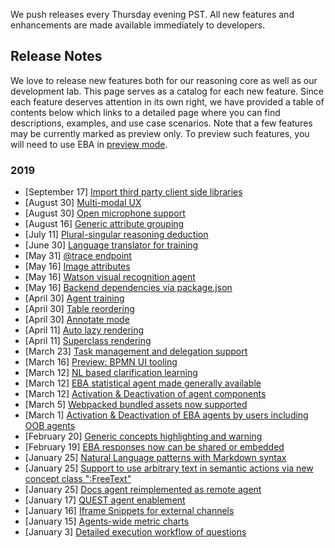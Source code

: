 We push releases every Thursday evening PST. All new features and enhancements are made available immediately to developers.

## Release Notes

We love to release new features both for our reasoning core as well as our development lab. This page serves as a catalog for each new feature. Since each feature deserves attention in its own right, we have provided a table of contents below which links to a detailed page where you can find descriptions, examples, and use case scenarios. Note that a few features may be currently marked as preview only. To preview such features, you will need to use EBA in [preview mode](https://eba.ibm.com/assistant?preview).

### 2019
* [September 17] [Import third party client side libraries](./blogs/ExternalFrontendPackages.md)
* [August 30]   [Multi-modal UX](./blogs/MultiModalUI.md)
* [August 30]   [Open microphone support](./blogs/OpenMicrophone.md)
* [August 16]   [Generic attribute grouping](./blogs/AttributeGrouping.md)
* [July 11]     [Plural-singular reasoning deduction](./blogs/PluralSingularResolution.md)
* [June 30]     [Language translator for training](./blogs/NLTranslatorTraining.md)
* [May 31]      [@trace endpoint](./blogs/TraceEndpoint.md)
* [May 16]      [Image attributes](./blogs/ImageAttributes.md)
* [May 16]      [Watson visual recognition agent](./blogs/VisualRecognition.md)
* [May 16]      [Backend dependencies via package.json](./blogs/Packagejson.md)
* [April 30]    [Agent training](./blogs/AgentLearning.md)
* [April 30]    [Table reordering](./blogs/TableOrdering.md)
* [April 30]    [Annotate mode](./blogs/AnnotateMode.md)
* [April 11]    [Auto lazy rendering](./blogs/AutoLazyRender.md)
* [April 11]    [Superclass rendering](./blogs/SuperclassRender.md)
* [March 23]    [Task management and delegation support](./blogs/TaskManagement.md)
* [March 16]    [Preview: BPMN UI tooling](./blogs/BPMN.md)
* [March 12]    [NL based clarification learning](./blogs/NLLearning.md)
* [March 12]    [EBA statistical agent made generally available](./blogs/StatisicsAgent.md)
* [March 12]    [Activation & Deactivation of agent components](./blogs/ComponentActivation.md)
* [March 5]     [Webpacked bundled assets now supported](./blogs/WebpackAssets.md)
* [March 1]     [Activation & Deactivation of EBA agents by users including OOB agents](./blogs/AgentActivation.md)
* [February 20] [Generic concepts highlighting and warning](./blogs/GenericConceptsHighlight.md)
* [February 19] [EBA responses now can be shared or embedded](./blogs/PortableSnippets.md)
* [January 25]  [Natural Language patterns with Markdown syntax](./blogs/MarkdownPatterns.md)
* [January 25]  [Support to use arbitrary text in semantic actions via new concept class ":FreeText"](./blogs/FreeText.md)
* [January 25]  [Docs agent reimplemented as remote agent](./blogs/RemoteDocsAgent.md)
* [January 17]  [QUEST agent enablement](../samples/Quest.md)
* [January 16]  [Iframe Snippets for external channels](./blogs/ChannelSnippets.md)
* [January 15]  [Agents-wide metric charts](./blogs/AgentsMetrics.md)
* [January 3]   [Detailed execution workflow of questions](./blogs/ExecutionWorkflow.md)


